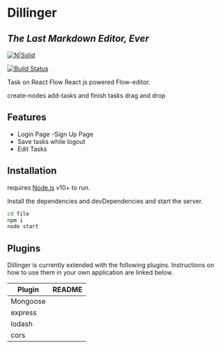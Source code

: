 # Dillinger
## _The Last Markdown Editor, Ever_

[![N|Solid](https://cldup.com/dTxpPi9lDf.thumb.png)](https://nodesource.com/products/nsolid)

[![Build Status](https://travis-ci.org/joemccann/dillinger.svg?branch=master)](https://travis-ci.org/joemccann/dillinger)

Task on React Flow
React js powered Flow-editor.

create-nodes
add-tasks
and finish tasks
drag and drop

## Features

-  Login Page
-Sign Up Page
- Save tasks while logout
-  Edit Tasks

## Installation
 requires [Node.js](https://nodejs.org/) v10+ to run.

Install the dependencies and devDependencies and start the server.

```sh
cd file
npm i
node start
```

## Plugins

Dillinger is currently extended with the following plugins.
Instructions on how to use them in your own application are linked below.

| Plugin | README |
| ------ | ------ |
| Mongoose | 
| express | 
| lodash | 
| cors |
